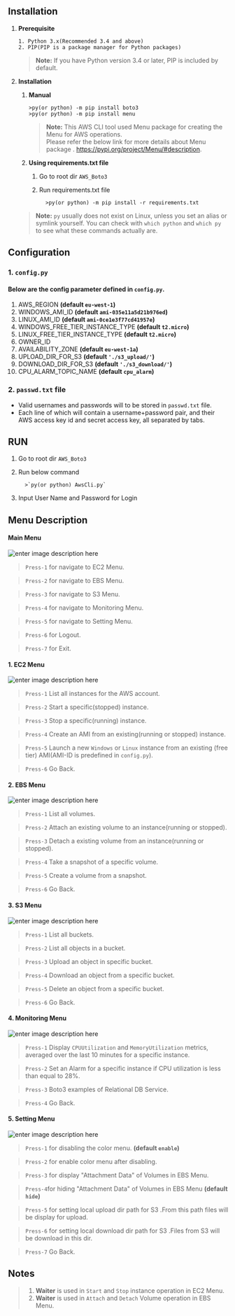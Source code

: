 ## Installation
 1. **Prerequisite**
 		
		1. Python 3.x(Recommended 3.4 and above)
		2. PIP(PIP is a package manager for Python packages)
      
      > **Note:** If you have Python version 3.4 or later, PIP is included by default.


 2. **Installation**
	 1. **Manual**
	 
			>py(or python) -m pip install boto3
			>py(or python) -m pip install menu

		
		> **Note:** This AWS CLI tool used Menu package for creating the Menu for AWS operations.  
Please refer the below link for more details about Menu package . 
https://pypi.org/project/Menu/#description.

	 2. **Using requirements.txt file**
	 		
		1. Go to root dir  `AWS_Boto3`
			
		2. Run requirements.txt file
	 		 
				 
				 >py(or python) -m pip install -r requirements.txt 
    
    > **Note:** `py` usually does not exist on Linux, unless you set an alias or symlink yourself. You can check with `which python` and `which py` to see what these commands actually are.

## Configuration

### 1. `config.py`

#### Below are the config parameter defined in `config.py`.

 1. AWS_REGION **(default `eu-west-1`)**
 2. WINDOWS_AMI_ID **(default `ami-035e11a5d21b976ed`)**
 3. LINUX_AMI_ID **(default `ami-0ce1e3f77cd41957e`)**
 4. WINDOWS_FREE_TIER_INSTANCE_TYPE **(default `t2.micro`)**
 5. LINUX_FREE_TIER_INSTANCE_TYPE **(default `t2.micro`)**
 6. OWNER_ID
 7. AVAILABILITY_ZONE **(default `eu-west-1a`)**
 8. UPLOAD_DIR_FOR_S3 **(default `'./s3_upload/'`)**
 9. DOWNLOAD_DIR_FOR_S3 **(default `'./s3_download/'`)**
 10. CPU_ALARM_TOPIC_NAME **(default `cpu_alarm`)**


### 2. `passwd.txt` file

 - Valid usernames and passwords will to be stored in `passwd.txt` file. 
 - Each line of which will contain a username+password pair, and their AWS access key id and secret access key, all separated by tabs.

## RUN
 1. Go to root dir  `AWS_Boto3` 
 2. Run below command 
		  
		  >`py(or python) AwsCli.py`
		  
3. Input User Name and Password for Login

## Menu Description

#### Main Menu
![enter image description here](https://raw.githubusercontent.com/GitPointer/aws_boto3/main/main_menu.png)
>`Press-1` for navigate to EC2 Menu. 
 
> `Press-2` for navigate to EBS Menu.

> `Press-3` for navigate to S3 Menu.

> `Press-4` for navigate to Monitoring Menu.

> `Press-5` for navigate to Setting Menu.

> `Press-6` for Logout.

> `Press-7` for Exit.

#### 1. EC2 Menu
![enter image description here](https://raw.githubusercontent.com/GitPointer/aws_boto3/main/ec2_menu.png)
 >`Press-1` List all instances for the AWS account. 
 
> `Press-2` Start a specific(stopped) instance.

> `Press-3` Stop a specific(running) instance.

> `Press-4` Create an AMI from an existing(running or stopped) instance.

> `Press-5` Launch a new `Windows` or `Linux` instance from an existing (free tier) AMI(AMI-ID is predefined in `config.py`).

> `Press-6` Go Back.

#### 2. EBS Menu
![enter image description here](https://raw.githubusercontent.com/GitPointer/aws_boto3/main/ebs_menu.png)
 >`Press-1`  List all volumes. 
 
> `Press-2`  Attach an existing volume to an instance(running or stopped).

> `Press-3`  Detach a existing volume from an instance(running or stopped).

> `Press-4`  Take a snapshot of a specific volume.

> `Press-5`  Create a volume from a snapshot.

> `Press-6` Go Back.

#### 3. S3 Menu
![enter image description here](https://raw.githubusercontent.com/GitPointer/aws_boto3/main/s3_menu.png)
 >`Press-1`  List all buckets. 
 
> `Press-2`  List all objects in a bucket.

> `Press-3`  Upload an object in specific bucket.

> `Press-4`  Download an object from a specific bucket.

> `Press-5`  Delete an object from a specific bucket.

> `Press-6` Go Back.

#### 4. Monitoring Menu
![enter image description here](https://raw.githubusercontent.com/GitPointer/aws_boto3/main/monitoring_menu.png)
 >`Press-1`  Display `CPUUtilization` and `MemoryUtilization` metrics, averaged over the last 10 minutes for a specific instance. 
 
> `Press-2`  Set an Alarm for a specific instance if CPU utilization is less than equal to 28%.

> `Press-3`  Boto3 examples of Relational DB Service.

> `Press-4`  Go Back.

#### 5. Setting Menu
![enter image description here](https://raw.githubusercontent.com/GitPointer/aws_boto3/main/setting_menu.png)

> `Press-1` for disabling the color menu. **(default `enable`)**

>  `Press-2` for enable color menu after disabling.

> `Press-3` for display "Attachment Data"  of Volumes in EBS Menu.

> `Press-4`for hiding "Attachment Data"  of  Volumes in EBS Menu **(default `hide`)**

> `Press-5` for setting local upload dir path for S3 .From this path files will be display for upload.

>  `Press-6` for setting local download dir path for S3 .Files from S3 will be download in this dir.

>  `Press-7` Go Back.

## Notes
> 1. **Waiter** is used in `Start` and `Stop` instance operation in EC2 Menu.
> 2. **Waiter** is used in `Attach` and `Detach` Volume operation in EBS Menu.


